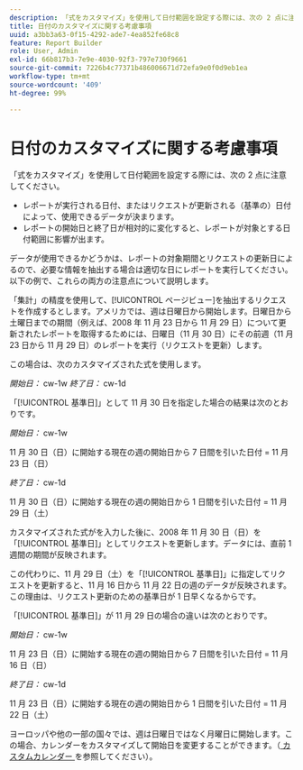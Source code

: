 ```yaml
---
description: 「式をカスタマイズ」を使用して日付範囲を設定する際には、次の 2 点に注意してください。
title: 日付のカスタマイズに関する考慮事項
uuid: a3bb3a63-0f15-4292-ade7-4ea852fe68c8
feature: Report Builder
role: User, Admin
exl-id: 66b817b3-7e9e-4030-92f3-797e730f9661
source-git-commit: 7226b4c77371b486006671d72efa9e0f0d9eb1ea
workflow-type: tm+mt
source-wordcount: '409'
ht-degree: 99%

---
```


# 日付のカスタマイズに関する考慮事項

「式をカスタマイズ」を使用して日付範囲を設定する際には、次の 2 点に注意してください。

* レポートが実行される日付、またはリクエストが更新される（基準の）日付によって、使用できるデータが決まります。
* レポートの開始日と終了日が相対的に変化すると、レポートが対象とする日付範囲に影響が出ます。

データが使用できるかどうかは、レポートの対象期間とリクエストの更新日によるので、必要な情報を抽出する場合は適切な日にレポートを実行してください。以下の例で、これらの両方の注意点について説明します。

「集計」の精度を使用して、[!UICONTROL ページビュー]を抽出するリクエストを作成するとします。アメリカでは、週は日曜日から開始します。日曜日から土曜日までの期間（例えば、2008 年 11 月 23 日から 11 月 29 日）について更新されたレポートを取得するためには、日曜日（11 月 30 日）にその前週（11 月 23 日から 11 月 29 日）のレポートを実行（リクエストを更新）します。

この場合は、次のカスタマイズされた式を使用します。

*開始日：* cw-1w *終了日：* cw-1d

「[!UICONTROL 基準日]」として 11 月 30 日を指定した場合の結果は次のとおりです。

*開始日：* cw-1w

11 月 30 日（日）に開始する現在の週の開始日から 7 日間を引いた日付 = 11 月 23 日（日）

*終了日：* cw-1d

11 月 30 日（日）に開始する現在の週の開始日から 1 日間を引いた日付 = 11 月 29 日（土）

カスタマイズされた式がを入力した後に、2008 年 11 月 30 日（日）を「[!UICONTROL 基準日]」としてリクエストを更新します。データには、直前 1 週間の期間が反映されます。

この代わりに、11 月 29 日（土）を「[!UICONTROL 基準日]」に指定してリクエストを更新すると、11 月 16 日から 11 月 22 日の週のデータが反映されます。この理由は、リクエスト更新のための基準日が 1 日早くなるからです。

「[!UICONTROL 基準日]」が 11 月 29 日の場合の違いは次のとおりです。

*開始日：* cw-1w

11 月 23 日（日）に開始する現在の週の開始日から 7 日間を引いた日付 = 11 月 16 日（日）

*終了日：* cw-1d

11 月 23 日（日）に開始する現在の週の開始日から 1 日間を引いた日付 = 11 月 22 日（土）

ヨーロッパや他の一部の国々では、週は日曜日ではなく月曜日に開始します。この場合、カレンダーをカスタマイズして開始日を変更することができます。（[ カスタムカレンダー ](/help/analyze/report-builder/data-requests/configuring-report-dates/custom-calendar.md) を参照してください）。
